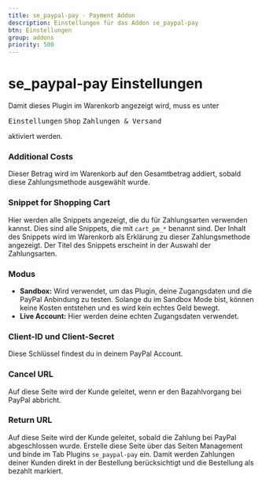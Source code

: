 ```yaml
---
title: se_paypal-pay - Payment Addon
description: Einstellungen für das Addon se_paypal-pay
btn: Einstellungen
group: addons
priority: 500
---
```


# se_paypal-pay Einstellungen

Damit dieses Plugin im Warenkorb angezeigt wird, muss es unter

<kbd>Einstellungen</kbd> <kbd>Shop</kbd> <kbd>Zahlungen & Versand</kbd>

aktiviert werden.

### Additional Costs
Dieser Betrag wird im Warenkorb auf den Gesamtbetrag addiert, sobald diese Zahlungsmethode ausgewählt wurde.

### Snippet for Shopping Cart
Hier werden alle Snippets angezeigt, die du für Zahlungsarten verwenden kannst. Dies sind alle Snippets, die mit `cart_pm_*` benannt sind.
Der Inhalt des Snippets wird im Warenkorb als Erklärung zu dieser Zahlungsmethode angezeigt.
Der Titel des Snippets erscheint in der Auswahl der Zahlungsarten.

### Modus

* __Sandbox:__ Wird verwendet, um das Plugin, deine Zugangsdaten und die PayPal Anbindung zu testen. Solange du im Sandbox Mode bist, können keine Kosten entstehen und es wird kein echtes Geld bewegt.
* __Live Account:__ Hier werden deine echten Zugangsdaten verwendet.

### Client-ID und Client-Secret
Diese Schlüssel findest du in deinem PayPal Account.

### Cancel URL
Auf diese Seite wird der Kunde geleitet, wenn er den Bazahlvorgang bei PayPal abbricht.

### Return URL
Auf diese Seite wird der Kunde geleitet, sobald die Zahlung bei PayPal abgeschlossen wurde.
Erstelle diese Seite über das Seiten Management und binde im Tab Plugins `se_paypal-pay` ein.
Damit werden Zahlungen deiner Kunden direkt in der Bestellung berücksichtigt und die Bestellung als bezahlt markiert.